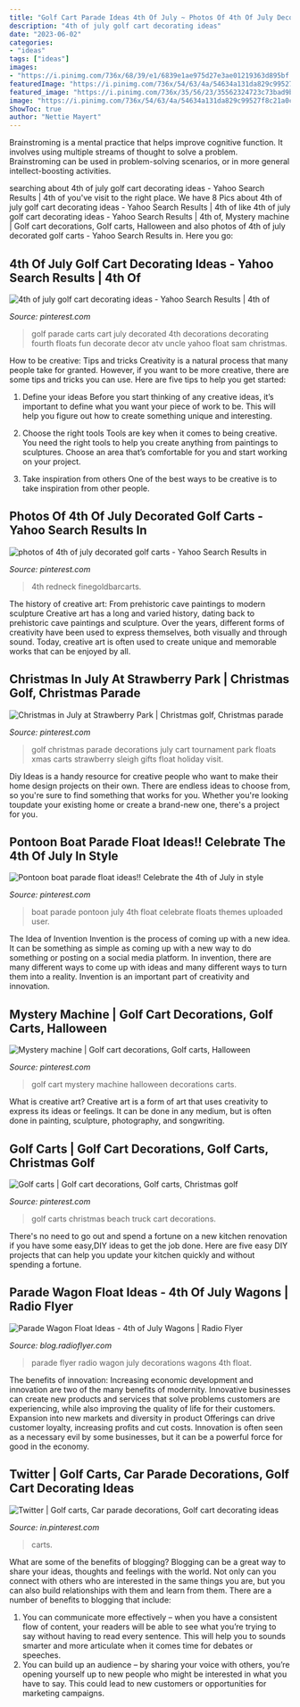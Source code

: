 ```yaml
---
title: "Golf Cart Parade Ideas 4th Of July ~ Photos Of 4th Of July Decorated Golf Carts"
description: "4th of july golf cart decorating ideas"
date: "2023-06-02"
categories:
- "ideas"
tags: ["ideas"]
images:
- "https://i.pinimg.com/736x/68/39/e1/6839e1ae975d27e3ae01219363d895bf.jpg"
featuredImage: "https://i.pinimg.com/736x/54/63/4a/54634a131da829c99527f8c21a0cc9e5--golf-carts.jpg"
featured_image: "https://i.pinimg.com/736x/35/56/23/35562324723c73bad9b9cdde19bfbf4c.jpg"
image: "https://i.pinimg.com/736x/54/63/4a/54634a131da829c99527f8c21a0cc9e5--golf-carts.jpg"
ShowToc: true
author: "Nettie Mayert"
---
```



Brainstroming is a mental practice that helps improve cognitive function. It involves using multiple streams of thought to solve a problem. Brainstroming can be used in problem-solving scenarios, or in more general intellect-boosting activities.

	

		
searching about 4th of july golf cart decorating ideas - Yahoo Search Results | 4th of you've visit to the right place. We have 8 Pics about 4th of july golf cart decorating ideas - Yahoo Search Results | 4th of like 4th of july golf cart decorating ideas - Yahoo Search Results | 4th of, Mystery machine | Golf cart decorations, Golf carts, Halloween and also photos of 4th of july decorated golf carts - Yahoo Search Results in. Here you go:
		
    
## 4th Of July Golf Cart Decorating Ideas - Yahoo Search Results | 4th Of

<img loading=lazy src="https://i.pinimg.com/736x/35/56/23/35562324723c73bad9b9cdde19bfbf4c.jpg" onerror="this.onerror=null;this.src='https://tse1.mm.bing.net/th?id=OIP.iY3pSKrj8vjvY8Rwaa_NYwAAAA&amp;pid=15.1';" alt="4th of july golf cart decorating ideas - Yahoo Search Results | 4th of">

_Source: pinterest.com_

>golf parade carts cart july decorated 4th decorations decorating fourth floats fun decorate decor atv uncle yahoo float sam christmas. 

	

How to be creative: Tips and tricks
Creativity is a natural process that many people take for granted. However, if you want to be more creative, there are some tips and tricks you can use. Here are five tips to help you get started:
1. Define your ideas
Before you start thinking of any creative ideas, it’s important to define what you want your piece of work to be. This will help you figure out how to create something unique and interesting.

2. Choose the right tools
Tools are key when it comes to being creative. You need the right tools to help you create anything from paintings to sculptures. Choose an area that’s comfortable for you and start working on your project.
3. Take inspiration from others
One of the best ways to be creative is to take inspiration from other people.

    
## Photos Of 4th Of July Decorated Golf Carts - Yahoo Search Results In

<img loading=lazy src="https://i.pinimg.com/736x/ad/06/26/ad06267babbda196db79a7c133ae0e93.jpg" onerror="this.onerror=null;this.src='https://tse1.mm.bing.net/th?id=OIP.cJSbHbMeOvozQ5yL9zoDLgAAAA&amp;pid=15.1';" alt="photos of 4th of july decorated golf carts - Yahoo Search Results in">

_Source: pinterest.com_

>4th redneck finegoldbarcarts. 

	

The history of creative art: From prehistoric cave paintings to modern sculpture
Creative art has a long and varied history, dating back to prehistoric cave paintings and sculpture. Over the years, different forms of creativity have been used to express themselves, both visually and through sound. Today, creative art is often used to create unique and memorable works that can be enjoyed by all.

    
## Christmas In July At Strawberry Park | Christmas Golf, Christmas Parade

<img loading=lazy src="https://i.pinimg.com/originals/e6/33/e5/e633e51e37e697903e48156bd6aca105.jpg" onerror="this.onerror=null;this.src='https://tse2.mm.bing.net/th?id=OIP.34EtTNVqZkrSaRD3b4uqswHaJ4&amp;pid=15.1';" alt="Christmas in July at Strawberry Park | Christmas golf, Christmas parade">

_Source: pinterest.com_

>golf christmas parade decorations july cart tournament park floats xmas carts strawberry sleigh gifts float holiday visit. 

	

Diy Ideas is a handy resource for creative people who want to make their home design projects on their own. There are endless ideas to choose from, so you're sure to find something that works for you. Whether you're looking toupdate your existing home or create a brand-new one, there's a project for you.

    
## Pontoon Boat Parade Float Ideas!! Celebrate The 4th Of July In Style

<img loading=lazy src="https://i.pinimg.com/736x/68/39/e1/6839e1ae975d27e3ae01219363d895bf.jpg" onerror="this.onerror=null;this.src='https://tse1.mm.bing.net/th?id=OIP.0BXt73R7XRll4n5uavY77gHaJ3&amp;pid=15.1';" alt="Pontoon boat parade float ideas!! Celebrate the 4th of July in style">

_Source: pinterest.com_

>boat parade pontoon july 4th float celebrate floats themes uploaded user. 

	

The Idea of Invention
Invention is the process of coming up with a new idea. It can be something as simple as coming up with a new way to do something or posting on a social media platform. In invention, there are many different ways to come up with ideas and many different ways to turn them into a reality. Invention is an important part of creativity and innovation.

    
## Mystery Machine | Golf Cart Decorations, Golf Carts, Halloween

<img loading=lazy src="https://i.pinimg.com/736x/11/18/4c/11184c4d1ed3df664c16c4de06cb243f.jpg" onerror="this.onerror=null;this.src='https://tse4.mm.bing.net/th?id=OIP.gmHNUjtvGXNdHyicpuRyRwHaFj&amp;pid=15.1';" alt="Mystery machine | Golf cart decorations, Golf carts, Halloween">

_Source: pinterest.com_

>golf cart mystery machine halloween decorations carts. 

	

What is creative art?
Creative art is a form of art that uses creativity to express its ideas or feelings. It can be done in any medium, but is often done in painting, sculpture, photography, and songwriting.

    
## Golf Carts | Golf Cart Decorations, Golf Carts, Christmas Golf

<img loading=lazy src="https://i.pinimg.com/736x/54/63/4a/54634a131da829c99527f8c21a0cc9e5--golf-carts.jpg" onerror="this.onerror=null;this.src='https://tse1.mm.bing.net/th?id=OIP.678sQDT7NeGCId_rJP3hIQHaJ3&amp;pid=15.1';" alt="Golf carts | Golf cart decorations, Golf carts, Christmas golf">

_Source: pinterest.com_

>golf carts christmas beach truck cart decorations. 

	

There's no need to go out and spend a fortune on a new kitchen renovation if you have some easy,DIY ideas to get the job done. Here are five easy DIY projects that can help you update your kitchen quickly and without spending a fortune.

    
## Parade Wagon Float Ideas - 4th Of July Wagons | Radio Flyer

<img loading=lazy src="https://blog.radioflyer.com/content/sites/default/files/3950_Wagon_Silly_Patriotic_Balloons_Flag_Decorations_0.jpg" onerror="this.onerror=null;this.src='https://tse1.mm.bing.net/th?id=OIP.UaJhnkira9g7F5Zxohw50AHaHa&amp;pid=15.1';" alt="Parade Wagon Float Ideas - 4th of July Wagons | Radio Flyer">

_Source: blog.radioflyer.com_

>parade flyer radio wagon july decorations wagons 4th float. 

	

The benefits of innovation:
Increasing economic development and innovation are two of the many benefits of modernity. Innovative businesses can create new products and services that solve problems customers are experiencing, while also improving the quality of life for their customers. Expansion into new markets and diversity in product Offerings can drive customer loyalty, increasing profits and cut costs. Innovation is often seen as a necessary evil by some businesses, but it can be a powerful force for good in the economy.

    
## Twitter | Golf Carts, Car Parade Decorations, Golf Cart Decorating Ideas

<img loading=lazy src="https://i.pinimg.com/736x/e3/3c/36/e33c36654cea2fcf751a6f40a9a767ea.jpg" onerror="this.onerror=null;this.src='https://tse4.mm.bing.net/th?id=OIP.YOFy3IdahHthqF288C9s9QHaJQ&amp;pid=15.1';" alt="Twitter | Golf carts, Car parade decorations, Golf cart decorating ideas">

_Source: in.pinterest.com_

>carts. 

	

What are some of the benefits of blogging?
Blogging can be a great way to share your ideas, thoughts and feelings with the world. Not only can you connect with others who are interested in the same things you are, but you can also build relationships with them and learn from them. There are a number of benefits to blogging that include: 
1) You can communicate more effectively – when you have a consistent flow of content, your readers will be able to see what you’re trying to say without having to read every sentence. This will help you to sounds smarter and more articulate when it comes time for debates or speeches. 
2) You can build up an audience – by sharing your voice with others, you’re opening yourself up to new people who might be interested in what you have to say. This could lead to new customers or opportunities for marketing campaigns.

